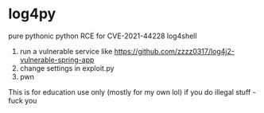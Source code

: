 # log4py
pure pythonic python RCE for CVE-2021-44228 log4shell

1. run a vulnerable service like https://github.com/zzzz0317/log4j2-vulnerable-spring-app
2. change settings in exploit.py
3. pwn

This is for education use only (mostly for my own lol)
if you do illegal stuff - fuck you
